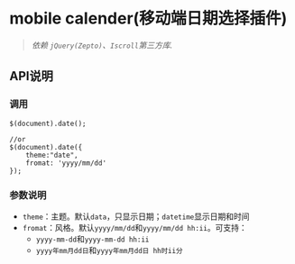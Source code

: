 # mobile calender(移动端日期选择插件)

> _依赖 `jQuery(Zepto)`、`Iscroll`第三方库._

## API说明

### 调用

```
$(document).date();

//or
$(document).date({
    theme:"date",
    fromat: 'yyyy/mm/dd'
});
```

### 参数说明
- `theme`：主题。默认`data`，只显示日期；`datetime`显示日期和时间
- `fromat`：风格。默认`yyyy/mm/dd`和`yyyy/mm/dd hh:ii`。可支持：
    - `yyyy-mm-dd`和`yyyy-mm-dd hh:ii`
    - `yyyy年mm月dd日`和`yyyy年mm月dd日 hh时ii分`


